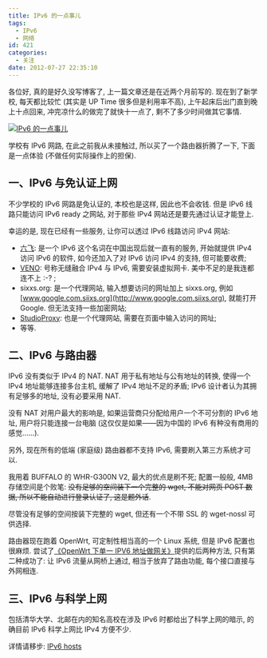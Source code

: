 ```yaml
---
title: IPv6 的一点事儿
tags:
  - IPv6
  - 网络
id: 421
categories:
  - 关注
date: 2012-07-27 22:35:10
---
```


各位好, 真的是好久没写博客了, 上一篇文章还是在近两个月前写的. 现在到了新学校, 每天都比较忙 (其实是 UP Time 很多但是利用率不高), 上午起床后出门直到晚上十点回来, 冲完凉什么的做完了就快十一点了, 剩不了多少时间做其它事情.

[![IPv6 的一点事儿](//beamnote-img.oss-cn-shanghai.aliyuncs.com/2012/about-ipv6.jpg)](//beamnote-img.oss-cn-shanghai.aliyuncs.com/2012/about-ipv6.jpg)<!-- more -->

学校有 IPv6 网路, 在此之前我从未接触过, 所以买了一个路由器折腾了一下, 下面是一点体验 (不做任何实际操作上的担保).

## 一、IPv6 与免认证上网

不少学校的 IPv6 网路是免认证的, 本校也是这样, 因此也不会收钱. 但是 IPv6 线路只能访问 IPv6 ready 之网站, 对于那些 IPv4 网站还是要先通过认证才能登上.

幸运的是, 现在已经有一些服务, 让你可以透过 IPv6 线路访问 IPv4 网站:

* [六飞](http://6fei.com.cn/): 是一个 IPv6 这个名词在中国出现后就一直有的服务, 开始就提供 IPv4 访问 IPv6 的软件, 如今还加入了对 IPv6 访问 IPv4 的支持, 但可能要收费;
* [VENO](http://www.veno2.com/): 号称无缝融合 IPv4 与 IPv6, 需要安装虚拟网卡. 美中不足的是我连都连不上 :-? ;
* sixxs.org: 是一个代理网站, 输入想要访问的网址加上 sixxs.org, 例如 [www.google.com.siixs.org](http://www.google.com.siixs.org), 就能打开 Google. 但无法支持一些加密网站;
* [StudioProxy](http://ipv6.studioproxy.com/): 也是一个代理网站, 需要在页面中输入访问的网址;
* 等等.

## 二、IPv6 与路由器

IPv6 没有类似于 IPv4 的 NAT. NAT 用于私有地址与公有地址的转换, 使得一个 IPv4 地址能够连接多台主机, 缓解了 IPv4 地址不足的矛盾; IPv6 设计者认为其拥有足够多的地址, 没有必要采用 NAT.

没有 NAT 对用户最大的影响是, 如果运营商只分配给用户一个不可分割的 IPv6 地址, 用户将只能连接一台电脑 (这仅仅是如果——因为中国的 IPv6 有种没有商用的感觉……).

另外, 现在所有的低端 (家庭级) 路由器都不支持 IPv6, 需要刷入第三方系统才可以.

我用着 BUFFALO 的 WHR-G300N V2, 最大的优点是刷不死; 配置一般般, 4MB 存储空间是个败笔: <del datetime="2012-07-31T10:04:16+00:00">没有足够的空间装下一个完整的 wget, 不能对网页 POST 数据, 所以不能自动进行登录认证了, 这是题外话</del>.

尽管没有足够的空间按装下完整的 wget, 但还有一个不带 SSL 的 wget-nossl 可供选择.

路由器现在跑着 OpenWrt, 可定制性相当高的一个 Linux 系统, 但是 IPv6 配置也很麻烦. 尝试了[《OpenWrt 下单一 IPV6 地址做网关》](http://www.openwrt.org.cn/bbs/forum.php?mod=viewthread&amp;tid=7116)提供的后两种方法, 只有第二种成功了: 让 IPv6 流量从网桥上通过, 相当于放弃了路由功能, 每个接口直接与外网相连.

## 三、IPv6 与科学上网

包括清华大学、北邮在内的知名高校在涉及 IPv6 时都给出了科学上网的暗示, 的确目前 IPv6 科学上网比 IPv4 方便不少.

详情请移步: [IPv6 hosts](http://code.google.com/p/ipv6-hosts/)
